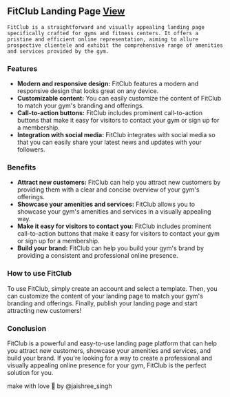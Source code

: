 ## FitClub Landing Page  [View](https://fitness-club-jaishree.netlify.app/)
` FitClub is a straightforward and visually appealing landing page specifically crafted for gyms and fitness centers. It offers a pristine and efficient online representation, aiming to allure prospective clientele and exhibit the comprehensive range of amenities and services provided by the gym. `

### Features

* **Modern and responsive design:** FitClub features a modern and responsive design that looks great on any device.
* **Customizable content:** You can easily customize the content of FitClub to match your gym's branding and offerings.
* **Call-to-action buttons:** FitClub includes prominent call-to-action buttons that make it easy for visitors to contact your gym or sign up for a membership.
* **Integration with social media:** FitClub integrates with social media so that you can easily share your latest news and updates with your followers.

### Benefits

* **Attract new customers:** FitClub can help you attract new customers by providing them with a clear and concise overview of your gym's offerings.
* **Showcase your amenities and services:** FitClub allows you to showcase your gym's amenities and services in a visually appealing way.
* **Make it easy for visitors to contact you:** FitClub includes prominent call-to-action buttons that make it easy for visitors to contact your gym or sign up for a membership.
* **Build your brand:** FitClub can help you build your gym's brand by providing a consistent and professional online presence.

### How to use FitClub

To use FitClub, simply create an account and select a template. Then, you can customize the content of your landing page to match your gym's branding and offerings. Finally, publish your landing page and start attracting new customers!

### Conclusion

FitClub is a powerful and easy-to-use landing page platform that can help you attract new customers, showcase your amenities and services, and build your brand. If you're looking for a way to create a professional and visually appealing online presence for your gym, FitClub is the perfect solution for you.


make with love 💖 by @jaishree_singh
